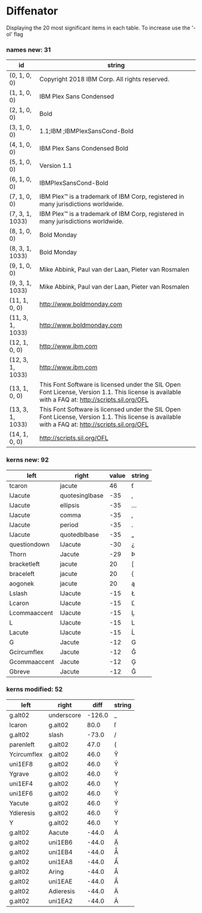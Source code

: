 # Diffenator

Displaying the 20 most significant items in each table. To increase use the '-ol' flag


### names new: 31

id | string
--- | --- | 
(0, 1, 0, 0) | Copyright 2018 IBM Corp. All rights reserved.
(1, 1, 0, 0) | IBM Plex Sans Condensed
(2, 1, 0, 0) | Bold
(3, 1, 0, 0) | 1.1;IBM ;IBMPlexSansCond-Bold
(4, 1, 0, 0) | IBM Plex Sans Condensed Bold
(5, 1, 0, 0) | Version 1.1
(6, 1, 0, 0) | IBMPlexSansCond-Bold
(7, 1, 0, 0) | IBM Plex™ is a trademark of IBM Corp, registered in many jurisdictions worldwide.
(7, 3, 1, 1033) | IBM Plex™ is a trademark of IBM Corp, registered in many jurisdictions worldwide.
(8, 1, 0, 0) | Bold Monday
(8, 3, 1, 1033) | Bold Monday
(9, 1, 0, 0) | Mike Abbink, Paul van der Laan, Pieter van Rosmalen
(9, 3, 1, 1033) | Mike Abbink, Paul van der Laan, Pieter van Rosmalen
(11, 1, 0, 0) | http://www.boldmonday.com
(11, 3, 1, 1033) | http://www.boldmonday.com
(12, 1, 0, 0) | http://www.ibm.com
(12, 3, 1, 1033) | http://www.ibm.com
(13, 1, 0, 0) | This Font Software is licensed under the SIL Open Font License, Version 1.1. This license is available with a FAQ at: http://scripts.sil.org/OFL
(13, 3, 1, 1033) | This Font Software is licensed under the SIL Open Font License, Version 1.1. This license is available with a FAQ at: http://scripts.sil.org/OFL
(14, 1, 0, 0) | http://scripts.sil.org/OFL

### kerns new: 92

left | right | value | string
--- | --- | --- | --- | 
tcaron | jacute | 46 | ť
IJacute | quotesinglbase | -35 | ‚
IJacute | ellipsis | -35 | …
IJacute | comma | -35 | ,
IJacute | period | -35 | .
IJacute | quotedblbase | -35 | „
questiondown | IJacute | -30 | ¿
Thorn | Jacute | -29 | Þ
bracketleft | jacute | 20 | [
braceleft | jacute | 20 | {
aogonek | jacute | 20 | ą
Lslash | IJacute | -15 | Ł
Lcaron | IJacute | -15 | Ľ
Lcommaaccent | IJacute | -15 | Ļ
L | IJacute | -15 | L
Lacute | IJacute | -15 | Ĺ
G | Jacute | -12 | G
Gcircumflex | Jacute | -12 | Ĝ
Gcommaaccent | Jacute | -12 | Ģ
Gbreve | Jacute | -12 | Ğ

### kerns modified: 52

left | right | diff | string
--- | --- | --- | --- | 
g.alt02 | underscore | -126.0 | _
lcaron | g.alt02 | 80.0 | ľ
g.alt02 | slash | -73.0 | /
parenleft | g.alt02 | 47.0 | (
Ycircumflex | g.alt02 | 46.0 | Ŷ
uni1EF8 | g.alt02 | 46.0 | Ỹ
Ygrave | g.alt02 | 46.0 | Ỳ
uni1EF4 | g.alt02 | 46.0 | Ỵ
uni1EF6 | g.alt02 | 46.0 | Ỷ
Yacute | g.alt02 | 46.0 | Ý
Ydieresis | g.alt02 | 46.0 | Ÿ
Y | g.alt02 | 46.0 | Y
g.alt02 | Aacute | -44.0 | Á
g.alt02 | uni1EB6 | -44.0 | Ặ
g.alt02 | uni1EB4 | -44.0 | Ẵ
g.alt02 | uni1EA8 | -44.0 | Ẩ
g.alt02 | Aring | -44.0 | Å
g.alt02 | uni1EAE | -44.0 | Ắ
g.alt02 | Adieresis | -44.0 | Ä
g.alt02 | uni1EA2 | -44.0 | Ả